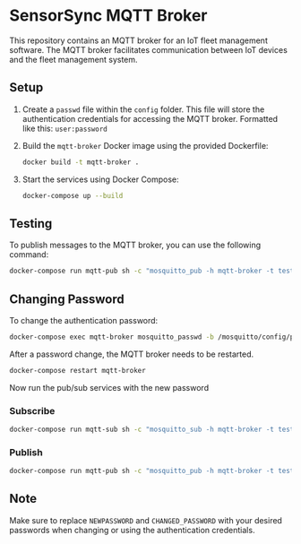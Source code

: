 # SensorSync MQTT Broker

This repository contains an MQTT broker for an IoT fleet management software. The MQTT broker facilitates communication between IoT devices and the fleet management system.

## Setup

1. Create a `passwd` file within the `config` folder. This file will store the authentication credentials for accessing the MQTT broker. Formatted like this: `user:password`

2. Build the `mqtt-broker` Docker image using the provided Dockerfile:
    ```bash
    docker build -t mqtt-broker .
    ```

3. Start the services using Docker Compose:
    ```bash
    docker-compose up --build
    ```

## Testing

To publish messages to the MQTT broker, you can use the following command:
```bash
docker-compose run mqtt-pub sh -c "mosquitto_pub -h mqtt-broker -t test -m 'Hello World' -u admin -P password"
```

## Changing Password
To change the authentication password:
```bash
docker-compose exec mqtt-broker mosquitto_passwd -b /mosquitto/config/passwd admin NEWPASSWORD
```

After a password change, the MQTT broker needs to be restarted.

```bash
docker-compose restart mqtt-broker
```
 Now run the pub/sub services with the new password

### Subscribe
 ```bash
 docker-compose run mqtt-sub sh -c "mosquitto_sub -h mqtt-broker -t test -u admin -P CHANGED_PASSWORD"
```

### Publish
```bash
docker-compose run mqtt-pub sh -c "mosquitto_pub -h mqtt-broker -t test -m 'Hello World' -u admin -P CHANGED_PASSWORD"
````

## Note
Make sure to replace `NEWPASSWORD` and `CHANGED_PASSWORD` with your desired passwords when changing or using the authentication credentials.